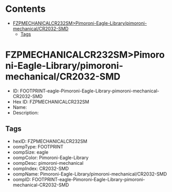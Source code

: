 



Contents
========

* [FZPMECHANICALCR232SM>Pimoroni-Eagle-Library/pimoroni-mechanical/CR2032-SMD](#fzpmechanicalcr232smpimoroni-eagle-librarypimoroni-mechanicalcr2032-smd)
	* [Tags](#tags)

# FZPMECHANICALCR232SM>Pimoroni-Eagle-Library/pimoroni-mechanical/CR2032-SMD

- ID: FOOTPRINT-eagle-Pimoroni-Eagle-Library-pimoroni-mechanical-CR2032-SMD
- Hex ID: FZPMECHANICALCR232SM
- Name: 
- Description: 

## Tags

- hexID: FZPMECHANICALCR232SM
- oompType: FOOTPRINT
- oompSize: eagle
- oompColor: Pimoroni-Eagle-Library
- oompDesc: pimoroni-mechanical
- oompIndex: CR2032-SMD
- oompName: Pimoroni-Eagle-Library/pimoroni-mechanical/CR2032-SMD
- oompID: FOOTPRINT-eagle-Pimoroni-Eagle-Library-pimoroni-mechanical-CR2032-SMD
